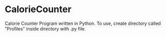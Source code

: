 # CalorieCounter
Calorie Counter Program written in Python. To use, create directory called "Profiles" inside directory with .py file. 
